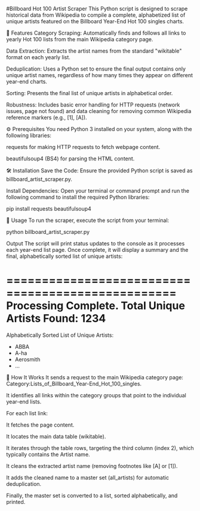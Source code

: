 #﻿Billboard Hot 100 Artist Scraper
This Python script is designed to scrape historical data from Wikipedia to compile a complete, alphabetized list of unique artists featured on the Billboard Year-End Hot 100 singles charts.

🎯 Features
Category Scraping: Automatically finds and follows all links to yearly Hot 100 lists from the main Wikipedia category page.

Data Extraction: Extracts the artist names from the standard "wikitable" format on each yearly list.

Deduplication: Uses a Python set to ensure the final output contains only unique artist names, regardless of how many times they appear on different year-end charts.

Sorting: Presents the final list of unique artists in alphabetical order.

Robustness: Includes basic error handling for HTTP requests (network issues, page not found) and data cleaning for removing common Wikipedia reference markers (e.g., [1], [A]).

⚙️ Prerequisites
You need Python 3 installed on your system, along with the following libraries:

requests for making HTTP requests to fetch webpage content.

beautifulsoup4 (BS4) for parsing the HTML content.

🛠 Installation
Save the Code: Ensure the provided Python script is saved as billboard_artist_scraper.py.

Install Dependencies: Open your terminal or command prompt and run the following command to install the required Python libraries:

pip install requests beautifulsoup4

🚀 Usage
To run the scraper, execute the script from your terminal:

python billboard_artist_scraper.py

Output
The script will print status updates to the console as it processes each year-end list page. Once complete, it will display a summary and the final, alphabetically sorted list of unique artists:

==================================================
Processing Complete. Total Unique Artists Found: 1234
==================================================

Alphabetically Sorted List of Unique Artists:
- ABBA
- A-ha
- Aerosmith
- ...

🧠 How It Works
It sends a request to the main Wikipedia category page: Category:Lists_of_Billboard_Year-End_Hot_100_singles.

It identifies all links within the category groups that point to the individual year-end lists.

For each list link:

It fetches the page content.

It locates the main data table (wikitable).

It iterates through the table rows, targeting the third column (index 2), which typically contains the Artist name.

It cleans the extracted artist name (removing footnotes like [A] or [1]).

It adds the cleaned name to a master set (all_artists) for automatic deduplication.

Finally, the master set is converted to a list, sorted alphabetically, and printed.
